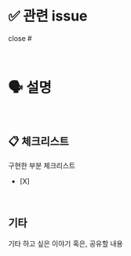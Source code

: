 # ✅ 관련 issue
close #

<br>

# 🗣 설명


<br>

## **📋 체크리스트**
구현한 부분 체크리스트
  - [X]

<br>

## 기타
기타 하고 싶은 이야기 혹은, 공유할 내용
